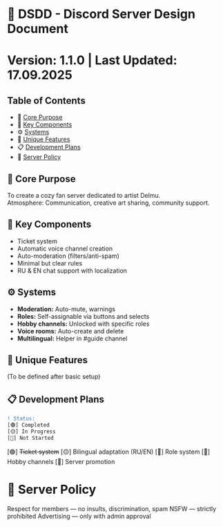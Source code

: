# 📑 DSDD - Discord Server Design Document

# Version: 1.1.0 | Last Updated: 17.09.2025

## Table of Contents
- 🎯 [Core Purpose](#-core-purpose)
- 📌 [Key Components](#-key-components)
- ⚙️ [Systems](#-systems)
- 🌟 [Unique Features](#-unique-features)
- 📋 [Development Plans](#-development-plans)
- 📜 [Server Policy](#-server-policy)

## 🎯 Core Purpose
To create a cozy fan server dedicated to artist Delmu.  
Atmosphere: Communication, creative art sharing, community support.

## 📌 Key Components
- Ticket system
- Automatic voice channel creation
- Auto-moderation (filters/anti-spam)
- Minimal but clear rules
- RU & EN chat support with localization

## ⚙️ Systems
- **Moderation:** Auto-mute, warnings
- **Roles:** Self-assignable via buttons and selects
- **Hobby channels:** Unlocked with specific roles
- **Voice rooms:** Auto-create and delete
- **Multilingual:** Helper in #guide channel

## 🌟 Unique Features
(To be defined after basic setup)

## 📋 Development Plans
```diff
! Status:
[🟢] Completed
[🟡] In Progress
[🔴] Not Started
```
[🟢] ~~Ticket system~~
[🟡] Bilingual adaptation (RU/EN)
[🔴] Role system
[🔴] Hobby channels
[🔴] Server promotion

# 📜 Server Policy
Respect for members — no insults, discrimination, spam
NSFW — strictly prohibited
Advertising — only with admin approval


